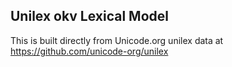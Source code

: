 Unilex okv Lexical Model
----------------------

This is built directly from Unicode.org unilex data at
https://github.com/unicode-org/unilex
